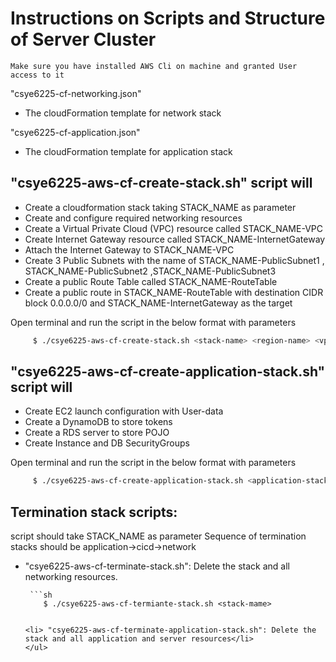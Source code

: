 # Instructions on Scripts and Structure of Server Cluster
  
    Make sure you have installed AWS Cli on machine and granted User access to it


<p>"csye6225-cf-networking.json"</p>
<ul>
  <li>The cloudFormation template for network stack</li>
</ul>
<p>"csye6225-cf-application.json"</p>
<ul>
  <li>The cloudFormation template for application stack</li>
</ul>


## "csye6225-aws-cf-create-stack.sh" script will
<ul>
  <li>Create a cloudformation stack taking STACK_NAME as parameter</li>
  <li>Create and configure required networking resources</li>
  <li>Create a Virtual Private Cloud (VPC) resource called STACK_NAME-VPC</li>
  <li>Create Internet Gateway resource called STACK_NAME-InternetGateway</li>
  <li>Attach the Internet Gateway to STACK_NAME-VPC </li>
  <li>Create 3 Public Subnets with the name of STACK_NAME-PublicSubnet1 , STACK_NAME-PublicSubnet2 ,STACK_NAME-PublicSubnet3</li>
  <li>Create a public Route Table called STACK_NAME-RouteTable</li>
  <li>Create a public route in STACK_NAME-RouteTable with destination CIDR block 0.0.0.0/0 and STACK_NAME-InternetGateway as the target</li>
</ul>

<p>Open terminal and run the script in the below format with parameters</p>

   ```sh
        $ ./csye6225-aws-cf-create-stack.sh <stack-name> <region-name> <vpc-cidr-block> <subnet1-cidr-block> <subnet2-cidr-block> 
 ```

## "csye6225-aws-cf-create-application-stack.sh" script will
<ul>
  <li>Create EC2 launch configuration with User-data</li>
  <li>Create a DynamoDB to store tokens</li>
  <li>Create a RDS server to store POJO</li>
  <li>Create Instance and DB SecurityGroups </li>
</ul>

<p>Open terminal and run the script in the below format with parameters</p>

   ```sh
        $ ./csye6225-aws-cf-create-application-stack.sh <application-stack-name> <network-stack-name> <ami-id>
 ```
 
## Termination stack scripts: 
  script should take STACK_NAME as parameter
  Sequence of termination stacks should be application->cicd->network
<ul>
  <li> "csye6225-aws-cf-terminate-stack.sh": Delete the stack and all networking resources.</li>
  
     ```sh
        $ ./csye6225-aws-cf-termiante-stack.sh <stack-mame>
  ```
 
  <li> "csye6225-aws-cf-terminate-application-stack.sh": Delete the stack and all application and server resources</li>
</ul>
        



